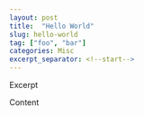 ```yaml
---
layout: post
title:  "Hello World"
slug: hello-world
tag: ["foo", "bar"]
categories: Misc
excerpt_separator: <!--start-->
---
```


Excerpt

<!--start-->

Content
